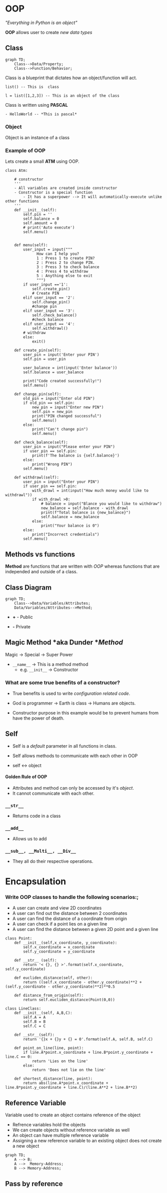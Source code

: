 # OOP

*"Everything in Python is an object"*

 **OOP** allows user to create *new data types*

## Class

```mermaid
graph TD;
    Class-->Data/Property;
    Class-->Function/Behavior;
```

Class is a blueprint that dictates how an object/function will act.

```
list() -- This is  class

l = list([1,2,3]) -- This is an object of the class
```

Class is written using **PASCAL**

    - HelloWorld -- *This is pascal*

### Object

Object is an instance of a class

### Example of OOP

Lets create a small **ATM** using OOP.


```
class Atm:

    # constructor 
    '''
    - All variables are created inside constructor
    - Constructor is a special function
        - It has a superpower --> It will automatically-execute unlike other functions
    '''
    def __init__(self):
        self.pin = ''
        self.balance = 0
        self.amount = 0
        # print('Auto execute')
        self.menu()
        

    def menu(self):
        user_input = input("""              
              How can I help you?
              1 : Press 1 to create PIN?
              2 : Press 2 to change PIN.
              3 : Press 3 to check balance
              4 : Press 4 to withdraw
              5 : Anything else to exit
              """)
        if user_input =='1':
            self.create_pin()
            # Create PIN
        elif user_input == '2':  
            self.change_pin()
            #change pin
        elif user_input == '3':
            self.check_balance()
            #check balance
        elif user_input == '4':
            self.withdrawl()
        # withdraw
        else:
            exit()

    def create_pin(self):
        user_pin = input('Enter your PIN')
        self.pin = user_pin

        user_balance = int(input('Enter balance'))
        self.balance = user_balance

        print("Code created successfully!")
        self.menu()

    def change_pin(self):
        old_pin = input("Enter old PIN")
        if old_pin == self.pin:
            new_pin = input("Enter new PIN")
            self.pin = new_pin
            print("PIN changed successful")
            self.menu()
        else:
            print("Can't change pin")
            self.menu()

    def check_balance(self):
        user_pin = input("Please enter your PIN")
        if user_pin == self.pin:
            print(f'The balance is {self.balance}')
        else:
            print("Wrong PIN")
        self.menu()
        
    def withdrawl(self):
        user_pin = input("Enter your PIN")
        if user_pin == self.pin:
            with_drawl = int(input("How much money would like to withdrawl"))
            if with_drawl >0:
                # balance = input("Blance you would like to withdraw")
                new_balance = self.balance - with_drawl
                print(f"Total balance is {new_balance}")
                self.balance = new_balance
            else:
                print("Your balance is 0")
        else:
            print("Incorrect credentials")
        self.menu()
```

## Methods vs functions

**Method** are functions that are written with *OOP* whereas functions that are independed and outside of a class. 

## Class Diagram

```mermaid
graph TD;
    Class-->Data/Variables/Attributes;
    Data/Variables/Attributes-->Method;

```

- **+** - Public

- **-** Private

## Magic Method *aka Dunder **Method*

Magic &rarr; Special &rarr; Super Power

- `__name__` &rarr; This is a method method
  - e.g. `__init__` &rarr; Constructor

### What are some true benefits of a constructor?

- True benefits is used to write *configuration related code*. 

- God is programmer &rarr; Earth is class &rarr; Humans are objects.
    
- Constructor purpose in this example would be to prevent humans from have the power of death.

## Self 

- Self is a *default* parameter in all functions in class. 

- Self allows methods to communicate with each other in OOP

- self &harr; object

#### Golden Rule of OOP

- Attributes and method can only be accessed by it's *object*. 
- It cannot communicate with each other. 

### `__str__ `

- Returns code in a class
### `__add__`

- Allows us to add

### `__sub__, __Multi__, __Div__`

- They all do their respective operations.

# Encapsulation

### Write OOP classes to handle the following scenarios:;

- A user can create and view 2D coordinates
- A user can find out the distance between 2 coordinates
- A user can find the distance of a coordinate from origin 
- A user can check if a point lies on a given line 
- A user can find the distance between a given 2D point and a given line

```
class Point:
    def __init__(self,x_coordinate, y_coordinate):
        self.x_coordinate = x_coordinate
        self.y_coordinate = y_coordinate

    def __str__ (self):
        return '< {}, {} >'.format(self.x_coordinate, self.y_coordinate)
    
    def eucliden_distance(self, other):
        return ((self.x_coordinate - other.y_coordinate)**2 + (self.y_coordinate - other.y_coordinate)**2)**0.5
    
    def distance_from_origin(self):
        return self.eucliden_distance(Point(0,0))
    
class LineClass:
    def __init__(self, A,B,C):
        self.A = A
        self.B = B
        self.C = C
    
    def __str__(self):
        return '{}x + {}y + {} = 0'.format(self.A, self.B, self.C)
    
    def point_on_line(line, point):
        if line.A*point.x_coordinate + line.B*point.y_coordinate + line.C == 0:
            return 'Lies on the line'
        else:
            return 'Does not lie on the line'
        
    def shortest_distance(line, point):
        return abs(line.A*point.x_coordinate + line.B*point.y_coordinate + line.C)/(line.A**2 + line.B**2)
```
## Reference Variable

Variable used to create an object contains reference of the object

- Refrence variables hold the objects
- We can create objects without reference variable as well
- An object can have multiple reference variable
- Assigning a new reference variable to an existing object does not create a new object

```mermaid
graph TD;
    A --> B;
    A -->  Memory-Address;
    B --> Memory-Address;
```

## Pass by reference

